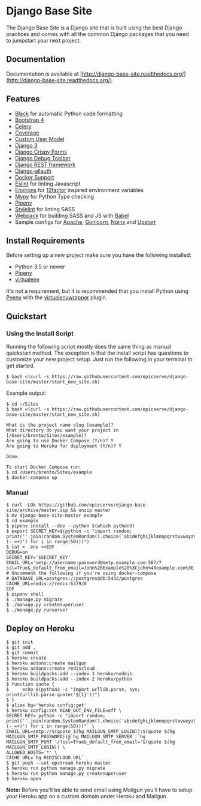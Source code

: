 Django Base Site
================

The Django Base Site is a Django site that is built using the best Django practices and comes with all the common Django
packages that you need to jumpstart your next project.


Documentation
-------------

Documentation is available at [http://django-base-site.readthedocs.org/](http://django-base-site.readthedocs.org/).

Features
--------

- [Black](https://black.readthedocs.io/en/stable/) for automatic Python code formatting
- [Bootstrap 4](https://getbootstrap.com/)
- [Celery](http://docs.celeryproject.org/)
- [Coverage](https://bitbucket.org/ned/coveragepy)
- [Custom User Model](https://docs.djangoproject.com/en/2.1/topics/auth/customizing/#substituting-a-custom-user-model)
- [Django 3](https://www.djangoproject.com/)
- [Django Crispy Forms](https://github.com/django-crispy-forms/django-crispy-forms)
- [Django Debug Toolbar](https://github.com/jazzband/django-debug-toolbar)
- [Django REST framework](https://www.django-rest-framework.org/)
- [Django-allauth](http://www.intenct.nl/projects/django-allauth/)
- [Docker Support](https://www.docker.com/)
- [Eslint](https://eslint.org/) for linting Javascript
- [Environs](https://github.com/sloria/environs) for [12factor](https://www.12factor.net/) inspired environment variables
- [Mypy](http://mypy-lang.org/) for Python Type checking
- [Pipenv](https://github.com/kennethreitz/pipenv)
- [Stylelint](https://stylelint.io/) for linting SASS
- [Webpack](https://webpack.js.org/) for building SASS and JS with [Babel](https://babeljs.io/)
- Sample configs for [Apache](https://github.com/epicserve/django-base-site/tree/master/config/apache), [Gunicorn](https://github.com/epicserve/django-base-site/tree/master/config/gunicorn), [Nginx](https://github.com/epicserve/django-base-site/tree/master/config/nginx) and [Upstart](https://github.com/epicserve/django-base-site/tree/master/config/upstart)

Install Requirements
--------------------

Before setting up a new project make sure you have the following installed:

* Python 3.5 or newer 
* [Pipenv](https://github.com/kennethreitz/pipenv)
* [virtualenv](https://github.com/pypa/virtualenv)

It's not a requirement, but it is recommended that you install Python using [Pyenv](https://github.com/pyenv/pyenv) with the [virtualenvwrapper](https://github.com/pyenv/pyenv-virtualenvwrapper) plugin. 


Quickstart
----------

### Using the Install Script

Running the following script mostly does the same thing as manual quickstart method. The exception is that the install
script has questions to customize your new project setup. Just run the following in your terminal to get started.

    $ bash <(curl -s https://raw.githubusercontent.com/epicserve/django-base-site/master/start_new_site.sh)
    
Example output:

    $ cd ~/Sites
    $ bash <(curl -s https://raw.githubusercontent.com/epicserve/django-base-site/master/start_new_site.sh)
    
    What is the project name slug [example]?
    What directory do you want your project in [/Users/brento/Sites/example]?
    Are going to use Docker Compose (Y/n)? Y
    Are going to Heroku for deployment (Y/n)? Y

    Done.

    To start Docker Compose run:
    $ cd /Users/brento/Sites/example
    $ docker-compose up

### Manual

    $ curl -LOk https://github.com/epicserve/django-base-site/archive/master.zip && unzip master
    $ mv django-base-site-master example
    $ cd example
    $ pipenv install --dev --python $(which python3)
    $ export SECRET_KEY=$(python -c "import random; print(''.join(random.SystemRandom().choice('abcdefghijklmnopqrstuvwxyz0123456789%^&*(-_=+)') for i in range(50)))")
    $ cat > .env <<EOF
    DEBUG=on
    SECRET_KEY='$SECRET_KEY'
    EMAIL_URL='smtp://username:password@smtp.example.com:587/?ssl=True&_default_from_email=John%20Example%20%3Cjohn%40example.com%3E'
    # Uncomment the following if you're using docker-compose
    # DATABASE_URL=postgres://postgres@db:5432/postgres
    CACHE_URL=redis://redis:6379/0
    EOF
    $ pipenv shell
    $ ./manage.py migrate
    $ ./manage.py createsuperuser
    $ ./manage.py runserver


Deploy on Heroku
----------------

    $ git init
    $ git add .
    $ git commit
    $ heroku create
    $ heroku addons:create mailgun
    $ heroku addons:create rediscloud
    $ heroku buildpacks:add --index 1 heroku/nodejs
    $ heroku buildpacks:add --index 2 heroku/python
    $ function quote {
    $     echo $(python3 -c "import urllib.parse, sys; print(urllib.parse.quote('${1}'))")
    $ }
    $ alias hg='heroku config:get'
    $ heroku config:set READ_DOT_ENV_FILE=off \
    SECRET_KEY=`python -c "import random; print(''.join(random.SystemRandom().choice('abcdefghijklmnopqrstuvwxyz0123456789%^&*(-_=+)') for i in range(50)))"` \
    EMAIL_URL=smtp://$(quote $(hg MAILGUN_SMTP_LOGIN)):$(quote $(hg MAILGUN_SMTP_PASSWORD))@`hg MAILGUN_SMTP_SERVER`:`hg MAILGUN_SMTP_PORT`'/?ssl=True&_default_from_email='$(quote $(hg MAILGUN_SMTP_LOGIN)) \
    ALLOWED_HOSTS='*' \
    CACHE_URL=`hg REDISCLOUD_URL`
    $ git push --set-upstream heroku master
    $ heroku run python manage.py migrate
    $ heroku run python manage.py createsuperuser    
    $ heroku open

**Note:**
Before you'll be able to send email using Mailgun you'll have to setup
your Heroku app on a custom domain under Heroku and Mailgun.
